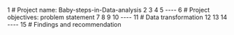 1 # Project name: Baby-steps-in-Data-analysis
2
3
4
5 ----
6 # Project objectives: problem statement
7
8
9
10 ----
11 # Data transformation
12
13
14 ----
15 # Findings and recommendation
